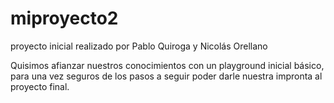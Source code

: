 # miproyecto2

proyecto inicial realizado por Pablo Quiroga y Nicolás Orellano

Quisimos afianzar nuestros conocimientos con un playground inicial básico, para una vez seguros de los pasos a seguir poder darle nuestra impronta al proyecto final.
